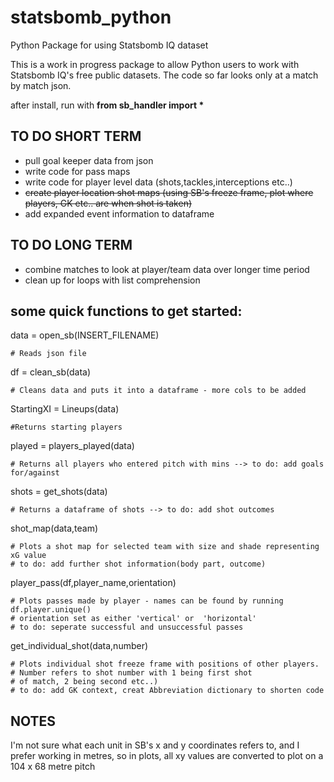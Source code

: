 # statsbomb_python
Python Package for using Statsbomb IQ dataset

This is a work in progress package to allow Python users to work with Statsbomb IQ's free public datasets. The code so far looks only at a match by match json.


after install, run with <b> from sb_handler import * </b>

## TO DO SHORT TERM ##
- pull goal keeper data from json
- write code for pass maps
- write code for player level data (shots,tackles,interceptions etc..)
- ~~create player location shot maps (using SB's freeze frame, plot where players, GK etc.. are when shot is taken)~~
- add expanded event information to dataframe


## TO DO LONG TERM ##
- combine matches to look at player/team data over longer time period
- clean up for loops with list comprehension

## some quick functions to get started: ##

data = open_sb(INSERT_FILENAME)

    # Reads json file

df = clean_sb(data)

    # Cleans data and puts it into a dataframe - more cols to be added

StartingXI = Lineups(data)

    #Returns starting players

played = players_played(data)

    # Returns all players who entered pitch with mins --> to do: add goals for/against 

shots = get_shots(data)

    # Returns a dataframe of shots --> to do: add shot outcomes

shot_map(data,team) 

    # Plots a shot map for selected team with size and shade representing xG value    
    # to do: add further shot information(body part, outcome)

player_pass(df,player_name,orientation) 

    # Plots passes made by player - names can be found by running df.player.unique()  
    # orientation set as either 'vertical' or  'horizontal'
    # to do: seperate successful and unsuccessful passes

get_individual_shot(data,number) 

    # Plots individual shot freeze frame with positions of other players. 
    # Number refers to shot number with 1 being first shot 
    # of match, 2 being second etc..)
    # to do: add GK context, creat Abbreviation dictionary to shorten code

## NOTES ##

I'm not sure what each unit in SB's x and y coordinates refers to, and I prefer working in metres, so in plots, all xy values are converted to plot on a 104 x 68 metre pitch
